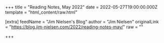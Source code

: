 
+++
title = "Reading Notes, May 2022"
date = 2022-05-27T19:00:00.000Z
template = "html_content/raw.html"

[extra]
feedName = "Jim Nielsen's Blog"
author = "Jim Nielsen"
originalLink = "https://blog.jim-nielsen.com/2022/reading-notes-may/"
raw = ""

+++


